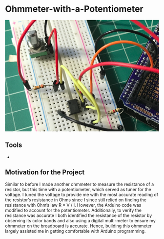 <h1>Ohmmeter-with-a-Potentiometer</h1>

<img src="OhmPotent1.png">

<h2>Tools</h2>
<ul>
  <li></li>
</ul>  

<h2>Motivation for the Project</h2>

Similar to before I made another ohmmeter to measure the resistance of a resistor, but this time with a potentiometer, which served as tuner for the voltage. I tuned the voltage to provide me with the most accurate reading of the resistor’s resistance in Ohms since I since still relied on finding the resistance with Ohm’s law R = V / I. However, the Arduino code was modified to account for the potentiometer. Additionally, to verify the resistance was accurate I both identified the resistance of the resistor by observing its color bands and also using a digital multi-meter to ensure my ohmmeter on the breadboard is accurate. Hence, building this ohmmeter largely assisted me in getting comfortable with Arduino programming.

